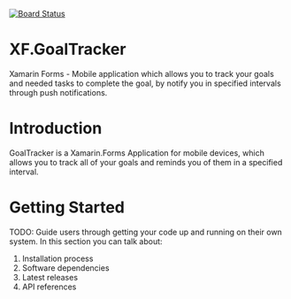[![Board Status](https://nicklasw-outlook.visualstudio.com/3313b553-fe8e-445a-916a-17587a8a64bc/c871cda7-07b3-425d-a54e-b208001b5299/_apis/work/boardbadge/23450126-0a71-4684-9260-7b720a4adf60?columnOptions=1)](https://nicklasw-outlook.visualstudio.com/3313b553-fe8e-445a-916a-17587a8a64bc/_boards/board/t/c871cda7-07b3-425d-a54e-b208001b5299/Microsoft.FeatureCategory/)
# XF.GoalTracker
Xamarin Forms - Mobile application which allows you to track your goals and needed tasks to complete the goal, by notify you in specified intervals through push notifications.

# Introduction
GoalTracker is a Xamarin.Forms Application for mobile devices, which allows you to track all of your goals and reminds you of them in a specified interval.

# Getting Started
TODO: Guide users through getting your code up and running on their own system. In this section you can talk about:
1.	Installation process
2.	Software dependencies
3.	Latest releases
4.	API references